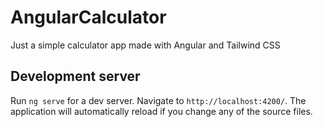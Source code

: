 # AngularCalculator

Just a simple calculator app made with Angular and Tailwind CSS

## Development server

Run `ng serve` for a dev server. Navigate to `http://localhost:4200/`. The application will automatically reload if you change any of the source files.
